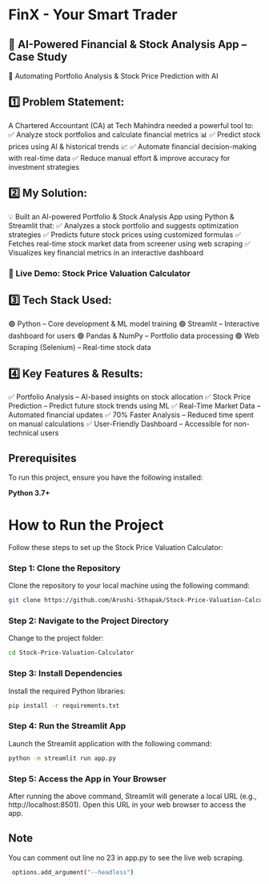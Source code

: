 # FinX - Your Smart Trader

## 📌 AI-Powered Financial & Stock Analysis App – Case Study

🚀 Automating Portfolio Analysis & Stock Price Prediction with AI

## 1️⃣ Problem Statement:

A Chartered Accountant (CA) at Tech Mahindra needed a powerful tool to:
✅ Analyze stock portfolios and calculate financial metrics 📊
✅ Predict stock prices using AI & historical trends 📈
✅ Automate financial decision-making with real-time data
✅ Reduce manual effort & improve accuracy for investment strategies

## 2️⃣ My Solution:

💡 Built an AI-powered Portfolio & Stock Analysis App using Python & Streamlit that:
✅ Analyzes a stock portfolio and suggests optimization strategies
✅ Predicts future stock prices using customized formulas
✅ Fetches real-time stock market data from screener using web scraping
✅ Visualizes key financial metrics in an interactive dashboard

### 🔗 Live Demo: Stock Price Valuation Calculator

## 3️⃣ Tech Stack Used:
🟢 Python – Core development & ML model training
🟢 Streamlit – Interactive dashboard for users
🟢 Pandas & NumPy – Portfolio data processing
🟢 Web Scraping (Selenium) – Real-time stock data

## 4️⃣ Key Features & Results:
✅ Portfolio Analysis – AI-based insights on stock allocation
✅ Stock Price Prediction – Predict future stock trends using ML
✅ Real-Time Market Data – Automated financial updates
✅ 70% Faster Analysis – Reduced time spent on manual calculations
✅ User-Friendly Dashboard – Accessible for non-technical users



## Prerequisites  

To run this project, ensure you have the following installed:  

 **Python 3.7+**  


# How to Run the Project

Follow these steps to set up the Stock Price Valuation Calculator:

### Step 1: Clone the Repository

Clone the repository to your local machine using the following command:

```bash
git clone https://github.com/Arushi-Sthapak/Stock-Price-Valuation-Calculator.git
```

### Step 2: Navigate to the Project Directory

Change to the project folder:

```bash
cd Stock-Price-Valuation-Calculator
```

### Step 3: Install Dependencies

Install the required Python libraries:

```bash
pip install -r requirements.txt
```

### Step 4: Run the Streamlit App

Launch the Streamlit application with the following command:

```bash
python -m streamlit run app.py
```

### Step 5: Access the App in Your Browser

After running the above command, Streamlit will generate a local URL (e.g., http://localhost:8501).
Open this URL in your web browser to access the app.

## Note
You can comment out line no 23 in app.py to see the live web scraping.
```bash
 options.add_argument("--headless")
```




